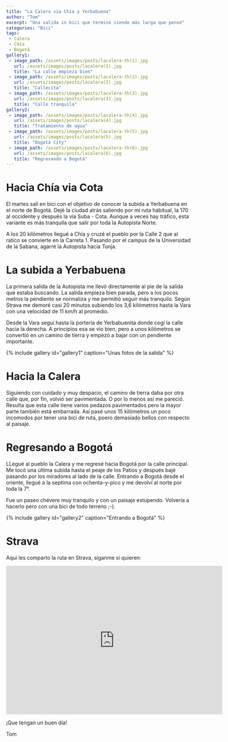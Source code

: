 ```yaml
---
title: "La Calera via Chía y Yerbabuena"
author: "Tom"
excerpt: "Una salida in bici que terminó siendo más larga que pensé"
categories: "Bici"
tags: 
 - Calera
 - Chía
 - Bogotá
gallery1:
 - image_path: /assets/images/posts/lacalera-th(1).jpg
   url: /assets/images/posts/lacalera(1).jpg
   title: "La calle empieza bien"
 - image_path: /assets/images/posts/lacalera-th(2).jpg
   url: /assets/images/posts/lacalera(2).jpg
   title: "Callecita"
 - image_path: /assets/images/posts/lacalera-th(3).jpg
   url: /assets/images/posts/lacalera(3).jpg
   title: "Calle tranquila"
gallery2:
 - image_path: /assets/images/posts/lacalera-th(4).jpg
   url: /assets/images/posts/lacalera(4).jpg
   title: "Tratamiento de agua"
 - image_path: /assets/images/posts/lacalera-th(5).jpg
   url: /assets/images/posts/lacalera(5).jpg
   title: "Bogotá City"
 - image_path: /assets/images/posts/lacalera-th(6).jpg
   url: /assets/images/posts/lacalera(6).jpg
   title: "Regresando a Bogotá"
---
```


# Hacia Chía via Cota 

El martes salí en bici con el objetivo de conocer la subida a Yerbabuena en el norte de Bogotá. Dejé la ciudad atrás saliendo por mi ruta habitual, la 170 al occidente y después la via Suba - Cota. Aunque a veces hay tráfico, esta variante es más tranquila que salir por toda la Autopista Norte.  

A los 20 kilómetros llegué a Chía y cruzé el pueblo por la Calle 2 que al ratico se convierte en la Carreta 1. Pasando por el campus de la Universidad de la Sabana, agarré la Autopista hacia Tunja.

# La subida a Yerbabuena

La primera salida de la Autopista me llevó directamente al pie de la salida que estaba buscando. La salida empieza bien parada, pero a los pocos metros la pendiente se normaliza y me permitió seguir más tranquilo. Según Strava me demoré casi 20 minutos subiendo los 3,6 kilómetros hasta la Vara con una velocidad de 11 km/h al promedio.

Desde la Vara seguí hasta la portería de Yerbabuenita donde cogí la calle hacia la derecha. A principios esa se vio bien, pero a unos kilómetros se convertió en un camino de tierra y empezó a bajar con un pendiente importante. 

{% include gallery id="gallery1" caption="Unas fotos de la salida" %}

# Hacia la Calera 

Siguiendo con cuidado y muy despacio, el camino de tierra daba por otra calle que, por fin, volvió ser pavimentada. O por lo menos así me pareció. Resulta que esta calle tiene varios pedazos pavimentados pero la mayor parte también está embarrada. Así pasé unos 15 kilómetros un poco incomodos por tener una bici de ruta, poero demasiado bellos con respecto al paisaje. 

# Regresando a Bogotá

LLegué al pueblo la Calera y me regresé hacia Bogotá por la calle principal. Me tocó una última subida hasta el peaje de los Patios y después bajé pasando por los miradores al lado de la calle. Entrando a Bogotá desde el oriente, llegué a la septima con ochenta-y-pico y me devolví al norte por toda la 7°. 

Fue un paseo chévere muy tranquilo y con un paisaje estupendo. Volvería a hacerlo pero con una bici de todo terreno ;-).

{% include gallery id="gallery2" caption="Entrando a Bogotá" %}

# Strava

Aquí les comparto la ruta en Strava, siganme si quieren:

<iframe height='405' width='590' frameborder='0' allowtransparency='true' scrolling='no' src='https://www.strava.com/activities/1024133703/embed/30b947514d5b1ab09f205f3bfb5ec27922525277'></iframe>

¡Que tengan un buen día!

Tom
